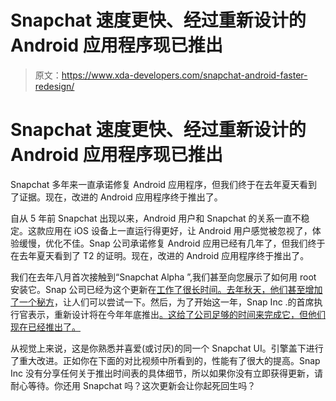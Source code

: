 # Snapchat 速度更快、经过重新设计的 Android 应用程序现已推出

> 原文：<https://www.xda-developers.com/snapchat-android-faster-redesign/>

# Snapchat 速度更快、经过重新设计的 Android 应用程序现已推出

Snapchat 多年来一直承诺修复 Android 应用程序，但我们终于在去年夏天看到了证据。现在，改进的 Android 应用程序终于推出了。

自从 5 年前 Snapchat 出现以来，Android 用户和 Snapchat 的关系一直不稳定。这款应用在 iOS 设备上一直运行得更好，让 Android 用户感觉被忽视了，体验缓慢，优化不佳。Snap 公司承诺修复 Android 应用已经有几年了，但我们终于在去年夏天看到了 T2 的证明。现在，改进的 Android 应用程序终于推出了。

我们在去年八月首次接触到“Snapchat Alpha ”,我们甚至向您展示了如何用 root 安装它。Snap 公司已经为这个更新在[工作了很长时间。去年秋天，他们甚至增加了一个](https://www.xda-developers.com/snapchat-alpha-redesign-snapmap/)[秘方](https://www.xda-developers.com/enable-snapchat-alpha-bermuda-snapmap/)，让人们可以尝试一下。然后，为了开始这一年，Snap Inc .的首席执行官表示，重新设计将在今年年底推出[。这给了公司足够的时间来完成它，但他们现在已经推出了。](https://www.xda-developers.com/snapchat-android-redesigned-faster-app-roll-out-end-year/)

从视觉上来说，这是你熟悉并喜爱(或讨厌)的同一个 Snapchat UI。引擎盖下进行了重大改进。正如你在下面的对比视频中所看到的，性能有了很大的提高。Snap Inc 没有分享任何关于推出时间表的具体细节，所以如果你没有立即获得更新，请耐心等待。你还用 Snapchat 吗？这次更新会让你起死回生吗？